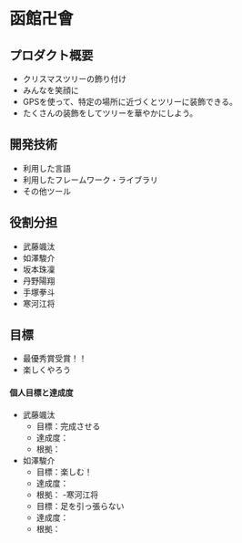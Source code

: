 # 函館卍會

## プロダクト概要
 - クリスマスツリーの飾り付け
 - みんなを笑顔に
 - GPSを使って、特定の場所に近づくとツリーに装飾できる。
 - たくさんの装飾をしてツリーを華やかにしよう。

## 開発技術
 - 利用した言語
 - 利用したフレームワーク・ライブラリ
 - その他ツール

## 役割分担
 - 武藤颯汰
 - 如澤駿介
 - 坂本珠凜
 - 丹野陽翔
 - 手塚拳斗
 - 寒河江将

## 目標
 - 最優秀賞受賞！！
 - 楽しくやろう

#### 個人目標と達成度
 - 武藤颯汰
     - 目標：完成させる
     - 達成度：
     - 根拠：
 - 如澤駿介
     - 目標：楽しむ！
     - 達成度：
     - 根拠：
 -寒河江将
     - 目標：足を引っ張らない
     - 達成度：
     - 根拠：
